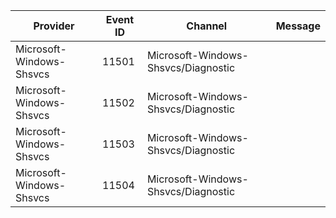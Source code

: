Provider                  |  Event ID  |  Channel                              |  Message
--------------------------|------------|---------------------------------------|---------
Microsoft-Windows-Shsvcs  |  11501     |  Microsoft-Windows-Shsvcs/Diagnostic  |
Microsoft-Windows-Shsvcs  |  11502     |  Microsoft-Windows-Shsvcs/Diagnostic  |
Microsoft-Windows-Shsvcs  |  11503     |  Microsoft-Windows-Shsvcs/Diagnostic  |
Microsoft-Windows-Shsvcs  |  11504     |  Microsoft-Windows-Shsvcs/Diagnostic  |